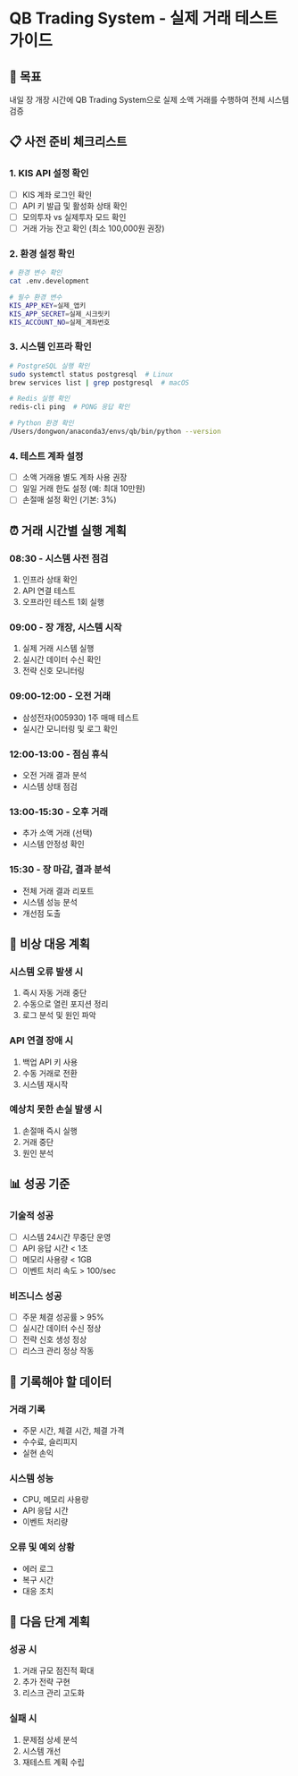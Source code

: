 # QB Trading System - 실제 거래 테스트 가이드

## 🎯 목표
내일 장 개장 시간에 QB Trading System으로 실제 소액 거래를 수행하여 전체 시스템 검증

## 📋 사전 준비 체크리스트

### 1. KIS API 설정 확인
- [ ] KIS 계좌 로그인 확인
- [ ] API 키 발급 및 활성화 상태 확인
- [ ] 모의투자 vs 실제투자 모드 확인
- [ ] 거래 가능 잔고 확인 (최소 100,000원 권장)

### 2. 환경 설정 확인
```bash
# 환경 변수 확인
cat .env.development

# 필수 환경 변수
KIS_APP_KEY=실제_앱키
KIS_APP_SECRET=실제_시크릿키  
KIS_ACCOUNT_NO=실제_계좌번호
```

### 3. 시스템 인프라 확인
```bash
# PostgreSQL 실행 확인
sudo systemctl status postgresql  # Linux
brew services list | grep postgresql  # macOS

# Redis 실행 확인
redis-cli ping  # PONG 응답 확인

# Python 환경 확인
/Users/dongwon/anaconda3/envs/qb/bin/python --version
```

### 4. 테스트 계좌 설정
- [ ] 소액 거래용 별도 계좌 사용 권장
- [ ] 일일 거래 한도 설정 (예: 최대 10만원)
- [ ] 손절매 설정 확인 (기본: 3%)

## ⏰ 거래 시간별 실행 계획

### 08:30 - 시스템 사전 점검
1. 인프라 상태 확인
2. API 연결 테스트
3. 오프라인 테스트 1회 실행

### 09:00 - 장 개장, 시스템 시작
1. 실제 거래 시스템 실행
2. 실시간 데이터 수신 확인
3. 전략 신호 모니터링

### 09:00-12:00 - 오전 거래
- 삼성전자(005930) 1주 매매 테스트
- 실시간 모니터링 및 로그 확인

### 12:00-13:00 - 점심 휴식
- 오전 거래 결과 분석
- 시스템 상태 점검

### 13:00-15:30 - 오후 거래  
- 추가 소액 거래 (선택)
- 시스템 안정성 확인

### 15:30 - 장 마감, 결과 분석
- 전체 거래 결과 리포트
- 시스템 성능 분석
- 개선점 도출

## 🚨 비상 대응 계획

### 시스템 오류 발생 시
1. 즉시 자동 거래 중단
2. 수동으로 열린 포지션 정리
3. 로그 분석 및 원인 파악

### API 연결 장애 시
1. 백업 API 키 사용
2. 수동 거래로 전환
3. 시스템 재시작

### 예상치 못한 손실 발생 시
1. 손절매 즉시 실행
2. 거래 중단
3. 원인 분석

## 📊 성공 기준

### 기술적 성공
- [ ] 시스템 24시간 무중단 운영
- [ ] API 응답 시간 < 1초
- [ ] 메모리 사용량 < 1GB
- [ ] 이벤트 처리 속도 > 100/sec

### 비즈니스 성공
- [ ] 주문 체결 성공률 > 95%
- [ ] 실시간 데이터 수신 정상
- [ ] 전략 신호 생성 정상
- [ ] 리스크 관리 정상 작동

## 📝 기록해야 할 데이터

### 거래 기록
- 주문 시간, 체결 시간, 체결 가격
- 수수료, 슬리피지
- 실현 손익

### 시스템 성능
- CPU, 메모리 사용량
- API 응답 시간
- 이벤트 처리량

### 오류 및 예외 상황
- 에러 로그
- 복구 시간
- 대응 조치

## 🎯 다음 단계 계획

### 성공 시
1. 거래 규모 점진적 확대
2. 추가 전략 구현
3. 리스크 관리 고도화

### 실패 시
1. 문제점 상세 분석
2. 시스템 개선
3. 재테스트 계획 수립